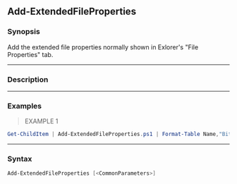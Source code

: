 Add-ExtendedFileProperties
--------------------------

### Synopsis
Add the extended file properties normally shown in Exlorer's
"File Properties" tab.

---

### Description

---

### Examples
> EXAMPLE 1

```PowerShell
Get-ChildItem | Add-ExtendedFileProperties.ps1 | Format-Table Name,"Bit Rate"
```

---

### Syntax
```PowerShell
Add-ExtendedFileProperties [<CommonParameters>]
```
